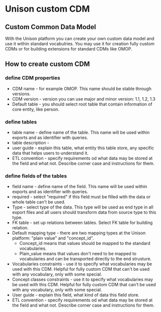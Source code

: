 # Unison custom CDM

## Custom Common Data Model
With the Unison platform you can create your own custom data model and use it within 
standard vocabulries. You may use it for creation fully custom CDMs or for building 
extensions for standard CDMs like OMOP. 

## How to create custom CDM

### define CDM properties
- CDM name - for example OMOP. This name should be stable through versions. 
- CDM version - version you can use major and minor version: 1.1, 1.2, 1.3
- Default table -  you should select root table that contain information of core entity, like  person.

### define tables
- table name - define name of the table. This name will be used within exports and as identifier with queries. 
- table description - 
- user guide - explain this table, what entity this table store, any specific data that helps users to understand it.
- ETL convention - specify requirements od what data may be stored at the field and what not. Describe corner case and instructions for them.

### define fields of the tables
- field name - define name of the field. This name will be used within exports and as identifier with queries. 
- required - select "required" if this field must be filled with the data or whole table can't be used. 
- Type - select type of the data. This type will be used as end type in all export files and all users should transform data from source type to this type.
- FK table - set up relations between tables. Select FK table for building relation. 
- Default mapping type - there are two mapping types at the Unison platform: "plain value" and "concept_id".
  - Concept_id means that values should be mapped to the standard vocabularies. 
  - Plain_value means that values don't need to be mapped to vocabularies and can be transported directly to the end strusture.
- Vocabularies constraints - use it to specify what vocabularies may be used with this CDM. Helpful for fully custom CDM that can't be used with any vocabulary, only with some special.
- Concept classes constraints - use it to specify what vocabularies may be used with this CDM. Helpful for fully custom CDM that can't be used with any vocabulary, only with some special.
- User guide - explain this field, what kind of data this field store.
- ETL convention - specify requirements od what data may be stored at the field and what not. Describe corner case and instructions for them.

